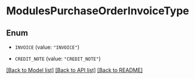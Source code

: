 # ModulesPurchaseOrderInvoiceType

## Enum


* `INVOICE` (value: `"INVOICE"`)

* `CREDIT_NOTE` (value: `"CREDIT_NOTE"`)


[[Back to Model list]](../README.md#documentation-for-models) [[Back to API list]](../README.md#documentation-for-api-endpoints) [[Back to README]](../README.md)



